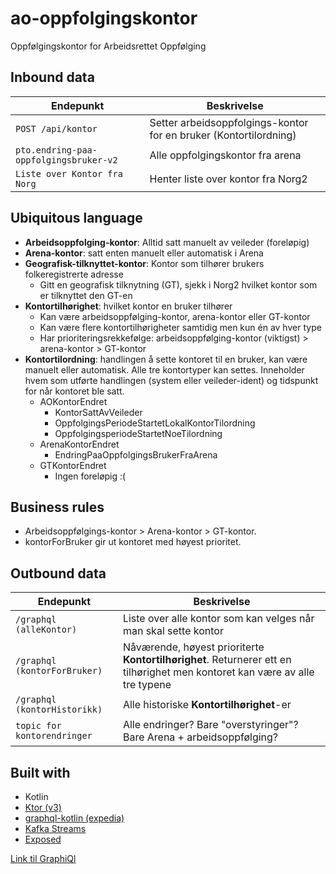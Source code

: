 # ao-oppfolgingskontor
Oppfølgingskontor for Arbeidsrettet Oppfølging

## Inbound data
| Endepunkt                              | Beskrivelse                                                       |      
|----------------------------------------|-------------------------------------------------------------------|
| `POST /api/kontor`                     | Setter arbeidsoppfolgings-kontor for en bruker (Kontortilordning) |
| `pto.endring-paa-oppfolgingsbruker-v2` | Alle oppfolgingskontor fra arena                                  |
| `Liste over Kontor fra Norg`           | Henter liste over kontor fra Norg2                                |

## Ubiquitous language
- **Arbeidsoppfolging-kontor**: Alltid satt manuelt av veileder (foreløpig)
- **Arena-kontor**: satt enten manuelt eller automatisk i Arena
- **Geografisk-tilknyttet-kontor**: Kontor som tilhører brukers folkeregistrerte adresse
  - Gitt en geografisk tilknytning (GT), sjekk i Norg2 hvilket kontor som er tilknyttet den GT-en
- **Kontortilhørighet**: hvilket kontor en bruker tilhører
  - Kan være arbeidsoppfølging-kontor, arena-kontor eller GT-kontor
  - Kan være flere kontortilhørigheter samtidig men kun én av hver type
  - Har prioriteringsrekkefølge: arbeidsoppfølging-kontor (viktigst) > arena-kontor > GT-kontor
- **Kontortilordning**: handlingen å sette kontoret til en bruker, kan være manuelt eller automatisk. Alle tre kontortyper kan settes. Inneholder hvem som utførte handlingen (system eller veileder-ident) og tidspunkt for når kontoret ble satt.
  - AOKontorEndret
    - KontorSattAvVeileder
    - OppfolgingsPeriodeStartetLokalKontorTilordning
    - OppfolgingsperiodeStartetNoeTilordning
  - ArenaKontorEndret
    - EndringPaaOppfolgingsBrukerFraArena
  - GTKontorEndret
    - Ingen foreløpig :(

## Business rules
- Arbeidsoppfølgings-kontor > Arena-kontor > GT-kontor. 
- kontorForBruker gir ut kontoret med høyest prioritet.

## Outbound data
| Endepunkt                    | Beskrivelse                                                                                                                 |      
|------------------------------|-----------------------------------------------------------------------------------------------------------------------------|
| `/graphql (alleKontor)`      | Liste over alle kontor som kan velges når man skal sette kontor                                                             |
| `/graphql (kontorForBruker)` | Nåværende, høyest prioriterte **Kontortilhørighet**. Returnerer ett en tilhørighet men kontoret kan være av alle tre typene |
| `/graphql (kontorHistorikk)` | Alle historiske **Kontortilhørighet**-er                                                                                    |
| `topic for kontorendringer`  | Alle endringer? Bare "overstyringer"? Bare Arena + arbeidsoppfølging?                                                       |


## Built with
- Kotlin
- [Ktor (v3)](https://ktor.io/docs/welcome.html)
- [graphql-kotlin (expedia)](https://opensource.expediagroup.com/graphql-kotlin/docs/)
- [Kafka Streams](https://kafka.apache.org/documentation/streams/)
- [Exposed](https://www.jetbrains.com/help/exposed/home.html)

[Link til GraphiQl](https://ao-oppfolgingskontor.intern.dev.nav.no/graphiql)